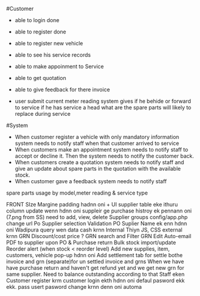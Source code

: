 #Customer

- able to login done
- able to register done
- able to register new vehicle
- able to see his service records
- able to make appoinment to Service
- able to get quotation
- able to give feedback for there invoice

- user submit current meter reading system gives
        if he behide or forward to service
        if he has service a head what are the spare parts will likely to replace during service

#System

- When customer register a vehicle with only mandatory information system needs to notify staff when that customer arrived to service
- When customers make an appointment system needs to notify staff to accept or decline it. Then the system needs to notify the customer back.
- When customers create a quotation system needs to notify staff and give an update about spare parts in the quotation with the available stock.
- When customer gave a feedback system needs to notify staff


spare parts usage by model,meter reading & service type


FRONT SIze Margine padding hadnn oni + UI
supplier table eke ithuru column update wenn hdnn oni
suppleir ge purchase histroy ek pennann oni (7.png from SS)
need to add, view, delete Supplier groups
config/app.php change url
Po Supplier selection Validation
PO Suplier Name ek enn hdnn oni
Wadipura query wen data cash krnn
Internal Thiyn JS, CSS external krnn
GRN Discount/cost price ?
GRN search and Filter
GRN Edit
Auto-email PDF to supplier upon PO & Purchase return
Bulk stock import/update
Reorder alert (when stock < reorder level)
Add new supplies, item, customers, vehicle pop-up hdnn oni
Add settlement tab for settle bothe invoice and grn (separate)for un settled invoice and grns
When we have have purchase return and haven't get refund yet and we get new grn for same supplier. Need to balance outstanding according to that
Staff eken Customer register krm customer login ekth hdnn oni defaul pasword ekk ekk. pass usert pasword change krnn denn oni automa

